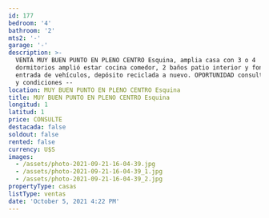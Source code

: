 ```yaml
---
id: 177
bedroom: '4'
bathroom: '2'
mts2: '-'
garage: '-'
description: >-
  VENTA MUY BUEN PUNTO EN PLENO CENTRO Esquina, amplia casa con 3 o 4
  dormitorios amplió estar cocina comedor, 2 baños patio interior y fondo con
  entrada de vehículos, depósito reciclada a nuevo. OPORTUNIDAD consulte precio
  y condiciones --
location: MUY BUEN PUNTO EN PLENO CENTRO Esquina
title: MUY BUEN PUNTO EN PLENO CENTRO Esquina
longitud: 1
latitud: 1
price: CONSULTE
destacada: false
soldout: false
rented: false
currency: U$S
images:
  - /assets/photo-2021-09-21-16-04-39.jpg
  - /assets/photo-2021-09-21-16-04-39_1.jpg
  - /assets/photo-2021-09-21-16-04-39_2.jpg
propertyType: casas
listType: ventas
date: 'October 5, 2021 4:22 PM'
---
```


